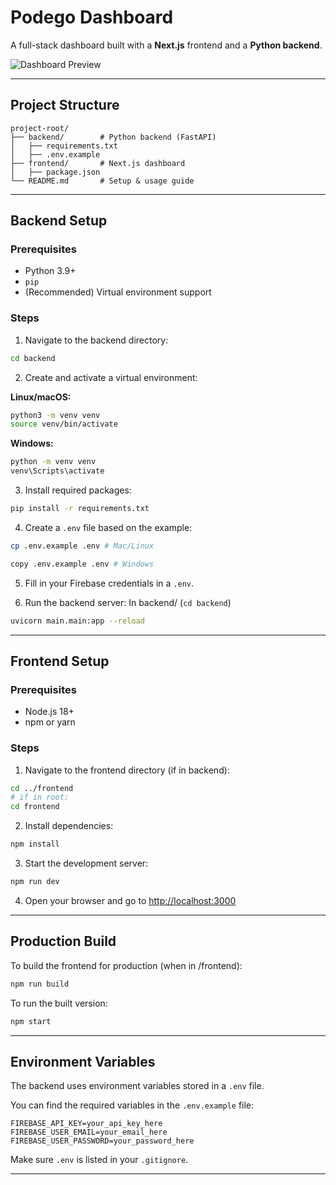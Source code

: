 # Podego Dashboard

A full-stack dashboard built with a **Next.js** frontend and a **Python backend**.

![Dashboard Preview](https://i.ibb.co/8nBGkLd0/image.png)

---

## Project Structure

```
project-root/
├── backend/        # Python backend (FastAPI)
│   ├── requirements.txt
│   ├── .env.example
├── frontend/       # Next.js dashboard
│   ├── package.json
└── README.md       # Setup & usage guide

```

---

## Backend Setup

### Prerequisites

- Python 3.9+
- `pip`
- (Recommended) Virtual environment support

### Steps

1. Navigate to the backend directory:

```bash
cd backend
```

2. Create and activate a virtual environment:

**Linux/macOS:**

```bash
python3 -m venv venv
source venv/bin/activate
```

**Windows:**

```bash
python -m venv venv
venv\Scripts\activate
```

3. Install required packages:

```bash
pip install -r requirements.txt
```

4. Create a `.env` file based on the example:

```bash
cp .env.example .env # Mac/Linux

copy .env.example .env # Windows
```

5. Fill in your Firebase credentials in a `.env`.

6. Run the backend server:
   In backend/ (`cd backend`)

```bash
uvicorn main.main:app --reload
```

---

## Frontend Setup

### Prerequisites

- Node.js 18+
- npm or yarn

### Steps

1. Navigate to the frontend directory (if in backend):

```bash
cd ../frontend
# if in root:
cd frontend
```

2. Install dependencies:

```bash
npm install
```

3. Start the development server:

```bash
npm run dev
```

4. Open your browser and go to [http://localhost:3000](http://localhost:3000)

---

## Production Build

To build the frontend for production (when in /frontend):

```bash
npm run build
```

To run the built version:

```bash
npm start
```

---

## Environment Variables

The backend uses environment variables stored in a `.env` file.

You can find the required variables in the `.env.example` file:

```env
FIREBASE_API_KEY=your_api_key_here
FIREBASE_USER_EMAIL=your_email_here
FIREBASE_USER_PASSWORD=your_password_here
```

Make sure `.env` is listed in your `.gitignore`.

---

